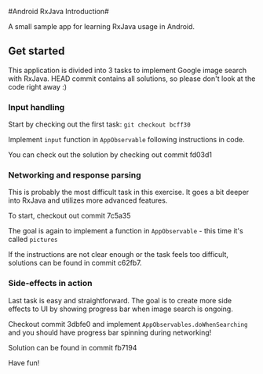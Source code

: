 #Android RxJava Introduction#

A small sample app for learning RxJava usage in Android.

## Get started

This application is divided into 3 tasks to implement Google image search with RxJava. HEAD commit contains all solutions, so please don't look at the code right away :)

### Input handling

Start by checking out the first task: `git checkout bcff30`

Implement `input` function in `AppObservable` following instructions in code.

You can check out the solution by checking out commit fd03d1

### Networking and response parsing

This is probably the most difficult task in this exercise. It goes a bit deeper into RxJava and utilizes more advanced features.

To start, checkout out commit 7c5a35

The goal is again to implement a function in `AppObservable` - this time it's called `pictures`

If the instructions are not clear enough or the task feels too difficult, solutions can be found in commit c62fb7.

### Side-effects in action

Last task is easy and straightforward. The goal is to create more side effects to UI by showing progress bar when image search is ongoing.

Checkout commit 3dbfe0 and implement `AppObservables.doWhenSearching` and you should have progress bar spinning during networking!

Solution can be found in commit fb7194

Have fun!
